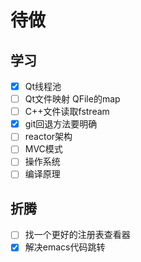 # 待做

## 学习
- [x] Qt线程池
- [ ] Qt文件映射 QFile的map
- [ ] C++文件读取fstream
- [x] git回退方法要明确
- [ ] reactor架构
- [ ] MVC模式
- [ ] 操作系统
- [ ] 编译原理

## 折腾
- [ ] 找一个更好的注册表查看器
- [x] 解决emacs代码跳转
